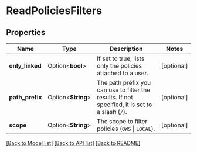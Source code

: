 # ReadPoliciesFilters

## Properties

Name | Type | Description | Notes
------------ | ------------- | ------------- | -------------
**only_linked** | Option<**bool**> | If set to true, lists only the policies attached to a user. | [optional]
**path_prefix** | Option<**String**> | The path prefix you can use to filter the results. If not specified, it is set to a slash (`/`). | [optional]
**scope** | Option<**String**> | The scope to filter policies (`OWS` \\| `LOCAL`). | [optional]

[[Back to Model list]](../README.md#documentation-for-models) [[Back to API list]](../README.md#documentation-for-api-endpoints) [[Back to README]](../README.md)


